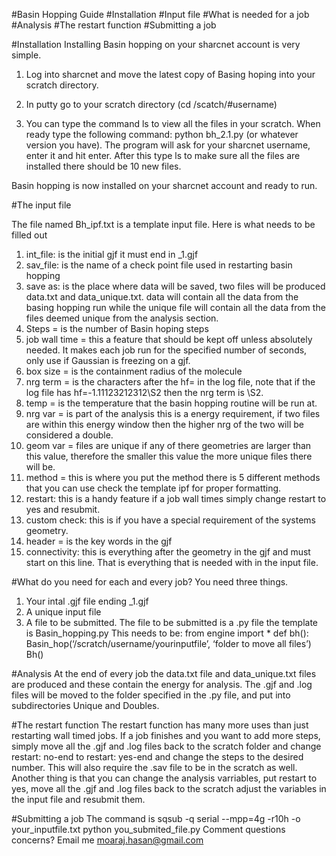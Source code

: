 #Basin Hopping Guide
#Installation
#Input file
#What is needed for a job
#Analysis
#The restart function
#Submitting a job

#Installation
Installing Basin hopping on your sharcnet account is very simple.
1.	Log into sharcnet and move the latest copy of Basing hoping into your scratch directory. 
 
2.	In putty go to your scratch directory (cd /scatch/#username)
3.	You can type the command ls to view all the files in your scratch. When ready type the following command: python bh_2.1.py (or whatever version you have). The program will ask for your sharcnet username, enter it and hit enter.  After this type ls to make sure all the files are installed there should be 10 new files.
 
Basin hopping is now installed on your sharcnet account and ready to run. 

#The input file

The file named Bh_ipf.txt is a template input file. Here is what needs to be filled out

1. int_file: is the initial gjf it must end in _1.gjf
2. sav_file: is the name of a check point file used in restarting basin hopping
3. save as: is the place where data will be saved, two files will be produced data.txt and data_unique.txt. data will contain all the data from the basing hopping run while the unique file will contain all the data from the files deemed unique from the analysis section.
4. Steps = is the number of Basin hoping steps
5. job wall time = this a feature that should be kept off unless absolutely needed. It makes each job run for the specified number of seconds, only use if Gaussian is freezing on a gjf.
6. box size = is the containment radius of the molecule
7. nrg term = is the characters after the hf= in the log file, note that if the log file has hf=-1.11123212312\S2 then the nrg term is \\S2.
8. temp = is the temperature that the basin hopping routine will be run at.
9. nrg var = is part of the analysis this is a energy requirement, if two files are within this energy window then the higher nrg of the two will be considered a double.
10. geom var = files are unique if any of there geometries are larger than this value, therefore the smaller this value the more unique files there will be.
11. method = this is where you put the method there is 5 different methods that you can use check the template ipf for proper formatting.
12. restart: this is a handy feature if a job wall times simply change restart to yes and resubmit.
13. custom check: this is if you have a special requirement of the systems geometry. 
14. header = is the key words in the gjf 
15. connectivity: this is everything after the geometry in the gjf and must start on this line.
That is everything that is needed with in the input file.

#What do you need for each and every job?
You need three things.
1.	Your intal .gjf file ending _1.gjf
2.	A unique input file
3.	A file to be submitted. 
The file to be submitted is a .py file the template is Basin_hopping.py
This needs to be:
from engine import *
def bh():
	Basin_hop(‘/scratch/username/yourinputfile’, ‘folder to move all files’)
Bh()

#Analysis 
At the end of every job the data.txt file and data_unique.txt files are produced and these contain the energy for analysis. The .gjf and .log files will be moved to the folder specified in the .py file, and put into subdirectories Unique and Doubles. 

#The restart function
The restart function has many more uses than just restarting wall timed jobs.
If a job finishes and you want to add more steps, simply move all the .gjf and .log files back to the scratch folder and change restart: no-end to restart: yes-end and change the steps to the desired number. This will also require the .sav file to be in the scratch as well.
Another thing is that you can change the analysis varriables, put restart to yes, move all the .gjf and .log files back to the scratch adjust the variables in the input file and resubmit them. 

#Submitting a job
The command is 
sqsub -q serial --mpp=4g -r10h -o your_inputfile.txt python you_submited_file.py
Comment questions concerns? Email me moaraj.hasan@gmail.com
